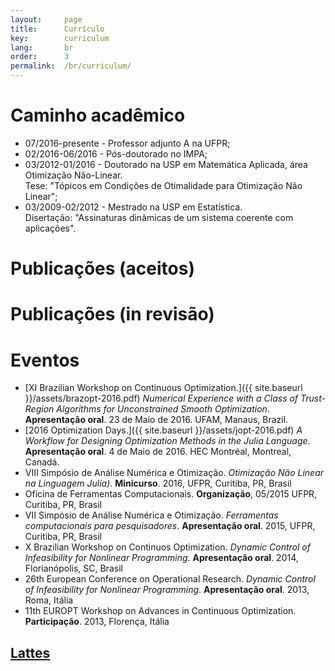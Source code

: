 ```yaml
---
layout:     page
title:      Currículo
key:        curriculum
lang:       br
order:      3
permalink:  /br/curriculum/
---
```


# Caminho acadêmico

  - 07/2016-presente - Professor adjunto A na UFPR;
  - 02/2016-06/2016 - Pós-doutorado no IMPA;
  - 03/2012-01/2016 - Doutorado na USP em Matemática Aplicada,
    área Otimização Não-Linear. <br />
    Tese:
    "Tópicos em Condições de Otimalidade para Otimização Não Linear";
  - 03/2009-02/2012 - Mestrado na USP em Estatística. <br />
    Disertação: "Assinaturas dinâmicas de um sistema coerente com aplicações".

# Publicações (aceitos)

# Publicações (in revisão)  

# Eventos

  - [XI Brazilian Workshop on Continuous Optimization.]({{ site.baseurl
    }}/assets/brazopt-2016.pdf)
    _Numerical Experience with a Class of Trust-Region Algorithms for
    Unconstrained Smooth Optimization_.
    **Apresentação oral**. 23 de Maio de 2016. UFAM, Manaus, Brazil.
  - [2016 Optimization Days.]({{ site.baseurl }}/assets/jopt-2016.pdf)
    _A Workflow for Designing Optimization Methods in the Julia Language_.
    **Apresentação oral**. 4 de Maio de 2016. HEC Montréal, Montreal, Canadá.
  - VIII Simpósio de Análise Numérica e Otimização.
    _Otimização Não Linear na Linguagem Julia)_.
    **Minicurso**. 2016, UFPR, Curitiba, PR, Brasil
  - Oficina de Ferramentas Computacionais. **Organização**, 05/2015
    UFPR, Curitiba, PR, Brasil
  - VII Simpósio de Análise Numérica e Otimização.
    _Ferramentas computacionais para pesquisadores_.
    **Apresentação oral**. 2015, UFPR, Curitiba, PR, Brasil
  - X Brazilian Workshop on Continuos Optimization.
    _Dynamic Control of Infeasibility for Nonlinear Programming_.
    **Apresentação oral**. 2014, Florianópolis, SC, Brasil
  - 26th European Conference on Operational Research.
    _Dynamic Control of Infeasibility for Nonlinear Programming_.
    **Apresentação oral**. 2013, Roma, Itália
  - 11th EUROPT Workshop on Advances in Continuous Optimization.
    **Participação**. 2013, Florença, Itália

## [Lattes](http://lattes.cnpq.br/3320145045271106)
